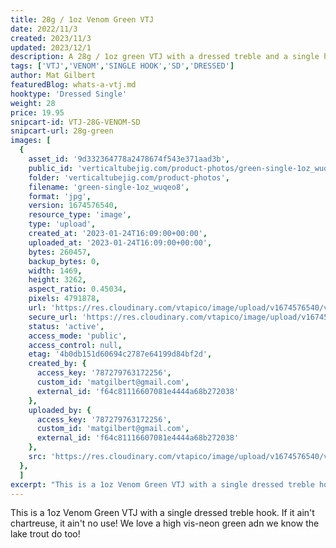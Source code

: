 ```yaml
---
title: 28g / 1oz Venom Green VTJ
date: 2022/11/3
created: 2023/11/3
updated: 2023/12/1
description: A 28g / 1oz green VTJ with a dressed treble and a single hook
tags: ['VTJ','VENOM','SINGLE HOOK','SD','DRESSED']
author: Mat Gilbert
featuredBlog: whats-a-vtj.md
hooktype: 'Dressed Single'
weight: 28
price: 19.95
snipcart-id: VTJ-28G-VENOM-SD
snipcart-url: 28g-green
images: [
  {
    asset_id: '9d332364778a2478674f543e371aad3b',
    public_id: 'verticaltubejig.com/product-photos/green-single-1oz_wuqeo8',
    folder: 'verticaltubejig.com/product-photos',
    filename: 'green-single-1oz_wuqeo8',
    format: 'jpg',
    version: 1674576540,
    resource_type: 'image',
    type: 'upload',
    created_at: '2023-01-24T16:09:00+00:00',
    uploaded_at: '2023-01-24T16:09:00+00:00',
    bytes: 260457,
    backup_bytes: 0,
    width: 1469,
    height: 3262,
    aspect_ratio: 0.45034,
    pixels: 4791878,
    url: 'https://res.cloudinary.com/vtapico/image/upload/v1674576540/verticaltubejig.com/product-photos/green-single-1oz_wuqeo8.jpg',
    secure_url: 'https://res.cloudinary.com/vtapico/image/upload/v1674576540/verticaltubejig.com/product-photos/green-single-1oz_wuqeo8.jpg',
    status: 'active',
    access_mode: 'public',
    access_control: null,
    etag: '4b0db151d60694c2787e64199d84bf2d',
    created_by: {
      access_key: '787279763172256',
      custom_id: 'matgilbert@gmail.com',
      external_id: 'f64c81116607081e4444a68b272038'
    },
    uploaded_by: {
      access_key: '787279763172256',
      custom_id: 'matgilbert@gmail.com',
      external_id: 'f64c81116607081e4444a68b272038'
    },
    src: 'https://res.cloudinary.com/vtapico/image/upload/v1674576540/verticaltubejig.com/product-photos/green-single-1oz_wuqeo8.jpg'
  },
  ]
excerpt: "This is a 1oz Venom Green VTJ with a single dressed treble hook. If it ain't chartreuse, it ain't no use! We love a high vis-neon green adn we know the lake trout do too!"
---
```


This is a 1oz Venom Green VTJ with a single dressed treble hook. If it ain't chartreuse, it ain't no use! We love a high vis-neon green adn we know the lake trout do too!